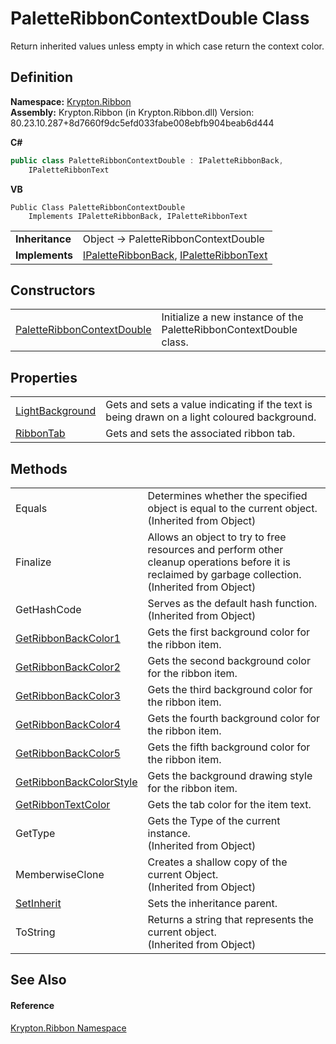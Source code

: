 # PaletteRibbonContextDouble Class


Return inherited values unless empty in which case return the context color.



## Definition
**Namespace:** <a href="1e9bc734-cff9-e9b8-f013-94cdac669794.md">Krypton.Ribbon</a>  
**Assembly:** Krypton.Ribbon (in Krypton.Ribbon.dll) Version: 80.23.10.287+8d7660f9dc5efd033fabe008ebfb904beab6d444

**C#**
``` C#
public class PaletteRibbonContextDouble : IPaletteRibbonBack, 
	IPaletteRibbonText
```
**VB**
``` VB
Public Class PaletteRibbonContextDouble
	Implements IPaletteRibbonBack, IPaletteRibbonText
```

<table><tr><td><strong>Inheritance</strong></td><td>Object  →  PaletteRibbonContextDouble</td></tr>
<tr><td><strong>Implements</strong></td><td><a href="13cd7430-f4ec-280c-908b-9fb4e3ced7ea.md">IPaletteRibbonBack</a>, <a href="d4785148-3377-2bb4-b168-180451c9e7b4.md">IPaletteRibbonText</a></td></tr>
</table>



## Constructors
<table>
<tr>
<td><a href="bf979f0c-71b9-e07e-9111-a27e0642ee60.md">PaletteRibbonContextDouble</a></td>
<td>Initialize a new instance of the PaletteRibbonContextDouble class.</td></tr>
</table>

## Properties
<table>
<tr>
<td><a href="3cb8a020-8069-369a-9c81-a132e1060b52.md">LightBackground</a></td>
<td>Gets and sets a value indicating if the text is being drawn on a light coloured background.</td></tr>
<tr>
<td><a href="ce5aa17e-84d7-f8b2-abb9-4c9f1d757dcc.md">RibbonTab</a></td>
<td>Gets and sets the associated ribbon tab.</td></tr>
</table>

## Methods
<table>
<tr>
<td>Equals</td>
<td>Determines whether the specified object is equal to the current object.<br />(Inherited from Object)</td></tr>
<tr>
<td>Finalize</td>
<td>Allows an object to try to free resources and perform other cleanup operations before it is reclaimed by garbage collection.<br />(Inherited from Object)</td></tr>
<tr>
<td>GetHashCode</td>
<td>Serves as the default hash function.<br />(Inherited from Object)</td></tr>
<tr>
<td><a href="0c3d2cef-ac47-a2af-7246-f0c83be7a905.md">GetRibbonBackColor1</a></td>
<td>Gets the first background color for the ribbon item.</td></tr>
<tr>
<td><a href="1678d308-fbf8-c6a6-eb0f-d855ac78ae6e.md">GetRibbonBackColor2</a></td>
<td>Gets the second background color for the ribbon item.</td></tr>
<tr>
<td><a href="2700f728-be73-0e91-d8a9-8a73f7c989d9.md">GetRibbonBackColor3</a></td>
<td>Gets the third background color for the ribbon item.</td></tr>
<tr>
<td><a href="bd2c35dd-d0b3-4ab4-f4f1-02ef22d120fe.md">GetRibbonBackColor4</a></td>
<td>Gets the fourth background color for the ribbon item.</td></tr>
<tr>
<td><a href="f715cccb-20fc-e685-afaa-5d412a4f1895.md">GetRibbonBackColor5</a></td>
<td>Gets the fifth background color for the ribbon item.</td></tr>
<tr>
<td><a href="8f5c452a-98d0-e907-d679-4771225e5457.md">GetRibbonBackColorStyle</a></td>
<td>Gets the background drawing style for the ribbon item.</td></tr>
<tr>
<td><a href="40b9f0de-0894-067f-ccc0-76c8a7888291.md">GetRibbonTextColor</a></td>
<td>Gets the tab color for the item text.</td></tr>
<tr>
<td>GetType</td>
<td>Gets the Type of the current instance.<br />(Inherited from Object)</td></tr>
<tr>
<td>MemberwiseClone</td>
<td>Creates a shallow copy of the current Object.<br />(Inherited from Object)</td></tr>
<tr>
<td><a href="60856d63-8cff-c72e-ac48-7d6cd1eaa64a.md">SetInherit</a></td>
<td>Sets the inheritance parent.</td></tr>
<tr>
<td>ToString</td>
<td>Returns a string that represents the current object.<br />(Inherited from Object)</td></tr>
</table>

## See Also


#### Reference
<a href="1e9bc734-cff9-e9b8-f013-94cdac669794.md">Krypton.Ribbon Namespace</a>  
